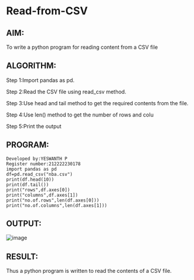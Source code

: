 # Read-from-CSV

## AIM:

To write a python program for reading content from a CSV file

## ALGORITHM:

Step 1:Import pandas as pd.

Step 2:Read the CSV file using read_csv method.

Step 3:Use head and tail method to get the required contents from the file.

Step 4:Use len() method to get the number of rows and colu

Step 5:Print the output

## PROGRAM:
```
Developed by:YESWANTH P
Register number:212222230178
import pandas as pd
df=pd.read_csv("nba.csv")
print(df.head(10))
print(df.tail())
print("rows",df.axes[0])
print("columns",df.axes[1])
print("no.of.rows",len(df.axes[0]))
print("no.of.columns",len(df.axes[1]))  

```
## OUTPUT:

![image](https://github.com/Yeshwanthperumal/Read-from-CSV/assets/119476088/98ada67e-983e-430a-9769-aeee3b7d20b9)


## RESULT:

Thus a python program is written to read the contents of a CSV file.
